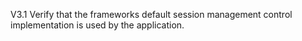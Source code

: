 V3.1 Verify that the frameworks default session management control implementation is used by the application.